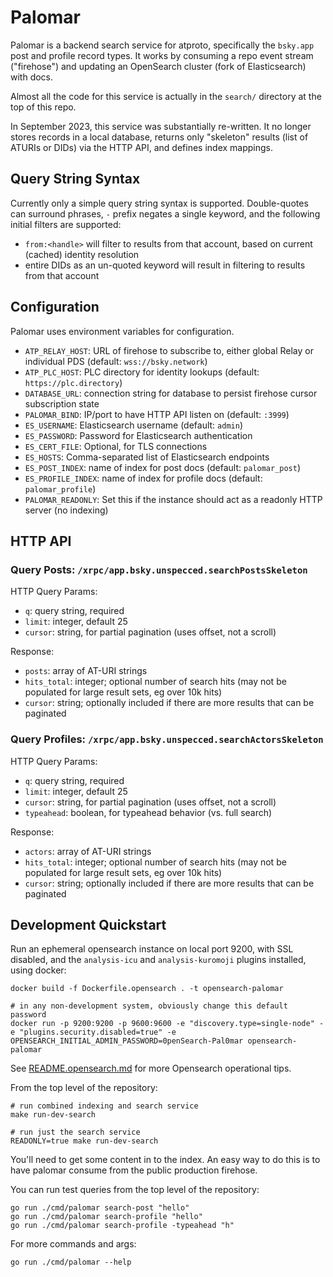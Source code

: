 # Palomar

Palomar is a backend search service for atproto, specifically the `bsky.app` post and profile record types. It works by consuming a repo event stream ("firehose") and updating an OpenSearch cluster (fork of Elasticsearch) with docs.

Almost all the code for this service is actually in the `search/` directory at the top of this repo.

In September 2023, this service was substantially re-written. It no longer stores records in a local database, returns only "skeleton" results (list of ATURIs or DIDs) via the HTTP API, and defines index mappings.


## Query String Syntax

Currently only a simple query string syntax is supported. Double-quotes can surround phrases, `-` prefix negates a single keyword, and the following initial filters are supported:

- `from:<handle>` will filter to results from that account, based on current (cached) identity resolution
- entire DIDs as an un-quoted keyword will result in filtering to results from that account


## Configuration

Palomar uses environment variables for configuration.

- `ATP_RELAY_HOST`: URL of firehose to subscribe to, either global Relay or individual PDS (default: `wss://bsky.network`)
- `ATP_PLC_HOST`: PLC directory for identity lookups (default: `https://plc.directory`)
- `DATABASE_URL`: connection string for database to persist firehose cursor subscription state
- `PALOMAR_BIND`: IP/port to have HTTP API listen on (default: `:3999`)
- `ES_USERNAME`: Elasticsearch username (default: `admin`)
- `ES_PASSWORD`: Password for Elasticsearch authentication
- `ES_CERT_FILE`: Optional, for TLS connections
- `ES_HOSTS`: Comma-separated list of Elasticsearch endpoints
- `ES_POST_INDEX`: name of index for post docs (default: `palomar_post`)
- `ES_PROFILE_INDEX`: name of index for profile docs (default: `palomar_profile`)
- `PALOMAR_READONLY`: Set this if the instance should act as a readonly HTTP server (no indexing)

## HTTP API

### Query Posts: `/xrpc/app.bsky.unspecced.searchPostsSkeleton`

HTTP Query Params:

- `q`: query string, required
- `limit`: integer, default 25
- `cursor`: string, for partial pagination (uses offset, not a scroll)

Response:

- `posts`: array of AT-URI strings
- `hits_total`: integer; optional number of search hits (may not be populated for large result sets, eg over 10k hits)
- `cursor`: string; optionally included if there are more results that can be paginated

### Query Profiles: `/xrpc/app.bsky.unspecced.searchActorsSkeleton`

HTTP Query Params:

- `q`: query string, required
- `limit`: integer, default 25
- `cursor`: string, for partial pagination (uses offset, not a scroll)
- `typeahead`: boolean, for typeahead behavior (vs. full search)

Response:

- `actors`: array of AT-URI strings
- `hits_total`: integer; optional number of search hits (may not be populated for large result sets, eg over 10k hits)
- `cursor`: string; optionally included if there are more results that can be paginated

## Development Quickstart

Run an ephemeral opensearch instance on local port 9200, with SSL disabled, and the `analysis-icu` and `analysis-kuromoji` plugins installed, using docker:

    docker build -f Dockerfile.opensearch . -t opensearch-palomar

	# in any non-development system, obviously change this default password
    docker run -p 9200:9200 -p 9600:9600 -e "discovery.type=single-node" -e "plugins.security.disabled=true" -e OPENSEARCH_INITIAL_ADMIN_PASSWORD=0penSearch-Pal0mar opensearch-palomar

See [README.opensearch.md]() for more Opensearch operational tips.

From the top level of the repository:

    # run combined indexing and search service
    make run-dev-search

    # run just the search service
    READONLY=true make run-dev-search

You'll need to get some content in to the index. An easy way to do this is to have palomar consume from the public production firehose.

You can run test queries from the top level of the repository:

    go run ./cmd/palomar search-post "hello"
    go run ./cmd/palomar search-profile "hello"
    go run ./cmd/palomar search-profile -typeahead "h"

For more commands and args:

    go run ./cmd/palomar --help
